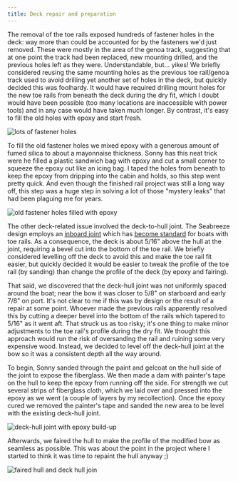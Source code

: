 ```yaml
---
title: Deck repair and preparation
---
```


The removal of the toe rails exposed hundreds of fastener holes in the deck: way more than could
be accounted for by the fasteners we'd just removed. These were mostly in the area
of the genoa track, suggesting that at one point the track had been replaced, new mounting
drilled, and the previous holes left as they were. Understandable, but... yikes! We briefly
considered reusing the same mounting holes as the previous toe rail/genoa track used to
avoid drilling yet another set of holes in the deck, but quickly decided this was foolhardy.
It would have required drilling mount holes for the new toe rails from beneath the deck
during the dry fit, which I doubt would have been possible (too many locations are inaccessible
with power tools) and in any case would have taken much longer. By contrast, it's easy to
fill the old holes with epoxy and start fresh.

![lots of fastener holes](images/exposed-fastener-holes-web.jpg "Lots of exposed fastener holes suggest this wasn't the first toe rail project on this boat")

To fill the old fastener holes we mixed epoxy with a generous amount of fumed silica to about a mayonnaise
thickness. Sonny has this neat trick were he filled a plastic sandwich bag with epoxy and cut a small
corner to squeeze the epoxy out like an icing bag. I taped the holes from beneath to keep the epoxy
from dripping into the cabin and holds, so this step went pretty quick. And even though the finished
rail project was still a long way off, this step was a huge step in solving a lot of those "mystery leaks"
that had been plaguing me for years.

![old fastener holes filled with epoxy](images/epoxy-filled-holes-web.jpg "Old fastener holes filled with epoxy")

The other deck-related issue involved the deck-to-hull joint. The Seabreeze design employs an
[inboard joint](http://www.alliedseabreeze35.org/files/Download/Allied%20Hull%20to%20Deck%20Joint.pdf) which
has [become standard](https://www.sailmagazine.com/diy/sealing-the-hull-to-the-deck) for boats with toe rails.
As a consequence, the deck is about 5/16" above the hull at the joint, requiring a bevel cut into the bottom
of the toe rail. We briefly considered levelling off the deck to avoid this and make the toe rail fit easier,
but quickly decided it would be easier to tweak the profile of the toe rail (by sanding) than change the profile
of the deck (by epoxy and fairing).

That said, we discovered that the deck-hull joint was not uniformly spaced around the boat; near the bow
it was closer to 5/8" on starboard and early 7/8" on port. It's not clear to me if this was by design or the
result of a repair at some point. Whoever made the previous rails apparently
resolved this by cutting a deeper bevel into the bottom of the rails which tapered to 5/16" as it went aft.
That struck us as too risky; it's one thing to make minor adjustments to the toe rail's profile during the
dry fit. We thought this approach would run the risk of oversanding the rail and ruining some very expensive wood.
Instead, we decided to level off the deck-hull joint at the bow so it was a consistent depth all the way
around.

To begin, Sonny sanded through the paint and gelcoat on the hull side of the joint to expose the fiberglass.
We then made a dam with painter's tape on the hull to keep the epoxy from running off the side. For strength
we cut several strips of fiberglass cloth, which we laid over and pressed into the epoxy as we went (a couple
of layers by my recollection). Once the epoxy cured we removed the painter's tape and sanded the new area
to be level with the existing deck-hull joint.

![deck-hull joint with epoxy build-up](images/deck-hull-bow-buildup-web.jpg "Deck-hull joint after building up the hull side with epoxy. After this we trimmed the cloth and sanded the epoxy to a consistent height")

Afterwards, we faired the hull to make the profile of the modified bow as seamless as possible. This was
about the point in the project where I started to think it was time to repaint the hull anyway ;)

![faired hull and deck hull join](images/faired-bow-shelf-web.jpg "Fairing to smooth out the built up deck-hull joint")
